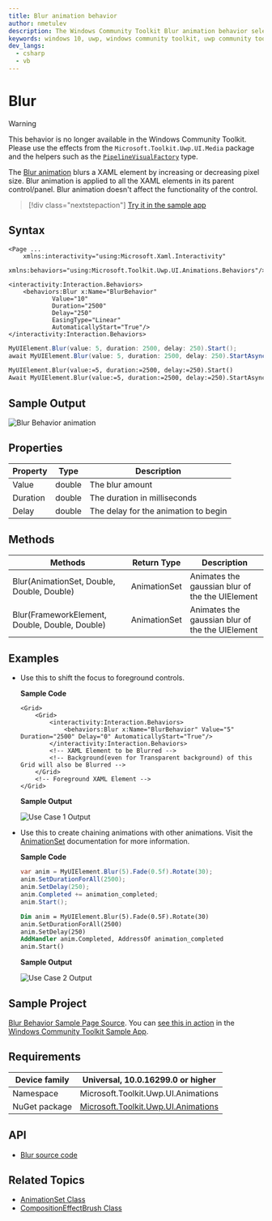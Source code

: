 ```yaml
---
title: Blur animation behavior
author: nmetulev
description: The Windows Community Toolkit Blur animation behavior selectively blurs a XAML element by increasing or decreasing pixel size (outdated docs).
keywords: windows 10, uwp, windows community toolkit, uwp community toolkit, uwp toolkit, blur, blur animation
dev_langs:
  - csharp
  - vb
---
```


# Blur

> [!WARNING]
> This behavior is no longer available in the Windows Community Toolkit. Please use the effects from the `Microsoft.Toolkit.Uwp.UI.Media` package and the helpers such as the [`PipelineVisualFactory`](/dotnet/api/microsoft.toolkit.uwp.ui.media.PipelineVisualFactory) type.

The [Blur animation](/dotnet/api/microsoft.toolkit.uwp.ui.animations.animationextensions.blur) blurs a XAML element by increasing or decreasing pixel size. Blur animation is applied to all the XAML elements in its parent control/panel. Blur animation doesn't affect the functionality of the control.

> [!div class="nextstepaction"]
> [Try it in the sample app](uwpct://Animations?sample=Blur)

## Syntax

```xaml
<Page ...
    xmlns:interactivity="using:Microsoft.Xaml.Interactivity"  
    xmlns:behaviors="using:Microsoft.Toolkit.Uwp.UI.Animations.Behaviors"/>

<interactivity:Interaction.Behaviors>
    <behaviors:Blur x:Name="BlurBehavior" 
            Value="10" 
            Duration="2500" 
            Delay="250"
            EasingType="Linear"
            AutomaticallyStart="True"/>
</interactivity:Interaction.Behaviors>
```

```csharp
MyUIElement.Blur(value: 5, duration: 2500, delay: 250).Start();
await MyUIElement.Blur(value: 5, duration: 2500, delay: 250).StartAsync();  // Blur animation can be awaited
```

```vb
MyUIElement.Blur(value:=5, duration:=2500, delay:=250).Start()
Await MyUIElement.Blur(value:=5, duration:=2500, delay:=250).StartAsync()    ' Blur animation can be awaited
```

## Sample Output

![Blur Behavior animation](../resources/images/Animations/Blur/Sample-Output.gif)

## Properties

| Property | Type | Description |
| -- | -- | -- |
| Value | double | The blur amount |
| Duration | double | The duration in milliseconds |
| Delay | double | The delay for the animation to begin |

## Methods

| Methods | Return Type | Description |
| -- | -- | -- |
| Blur(AnimationSet, Double, Double, Double) | AnimationSet | Animates the gaussian blur of the the UIElement |
| Blur(FrameworkElement, Double, Double, Double) | AnimationSet | Animates the gaussian blur of the the UIElement |

## Examples

- Use this to shift the focus to foreground controls.

    **Sample Code**

    ```xaml
    <Grid>
        <Grid>
            <interactivity:Interaction.Behaviors>
                <behaviors:Blur x:Name="BlurBehavior" Value="5" Duration="2500" Delay="0" AutomaticallyStart="True"/>
            </interactivity:Interaction.Behaviors>
            <!-- XAML Element to be Blurred -->
            <!-- Background(even for Transparent background) of this Grid will also be Blurred -->
        </Grid>
        <!-- Foreground XAML Element -->
    </Grid>
    ```

    **Sample Output**

    ![Use Case 1 Output](../resources/images/Animations/Blur/Use-Case-1.gif)

- Use this to create chaining animations with other animations. Visit the [AnimationSet](AnimationSet.md) documentation for more information.

    **Sample Code**

    ```csharp
    var anim = MyUIElement.Blur(5).Fade(0.5f).Rotate(30);
    anim.SetDurationForAll(2500);
    anim.SetDelay(250);
    anim.Completed += animation_completed;
    anim.Start();
    ```

    ```vb
    Dim anim = MyUIElement.Blur(5).Fade(0.5F).Rotate(30)
    anim.SetDurationForAll(2500)
    anim.SetDelay(250)
    AddHandler anim.Completed, AddressOf animation_completed
    anim.Start()
    ```

    **Sample Output**

    ![Use Case 2 Output](../resources/images/Animations/Chaining-Animations-Blur-Fade-Rotate.gif)

## Sample Project

[Blur Behavior Sample Page Source](https://github.com/CommunityToolkit/WindowsCommunityToolkit/blob/rel/7.1.0/Microsoft.Toolkit.Uwp.SampleApp/SamplePages/Animations/Behaviors/BlurBehaviorCode.bind). You can [see this in action](uwpct://Animations?sample=Blur) in the [Windows Community Toolkit Sample App](https://aka.ms/windowstoolkitapp).

## Requirements

| Device family | Universal, 10.0.16299.0 or higher   |
| ---------------------------------------------------------------- | ----------------------------------- |
| Namespace                                                        | Microsoft.Toolkit.Uwp.UI.Animations |
| NuGet package | [Microsoft.Toolkit.Uwp.UI.Animations](https://www.nuget.org/packages/Microsoft.Toolkit.Uwp.UI.Animations/) |

## API

- [Blur source code](https://github.com/windows-toolkit/WindowsCommunityToolkit/blob/rel/7.1.0/Microsoft.Toolkit.Uwp.UI.Media/Animations/BlurEffectAnimation.cs)

## Related Topics

- [AnimationSet Class](./animationset.md)
- [CompositionEffectBrush Class](/uwp/api/Windows.UI.Composition.CompositionEffectBrush)
